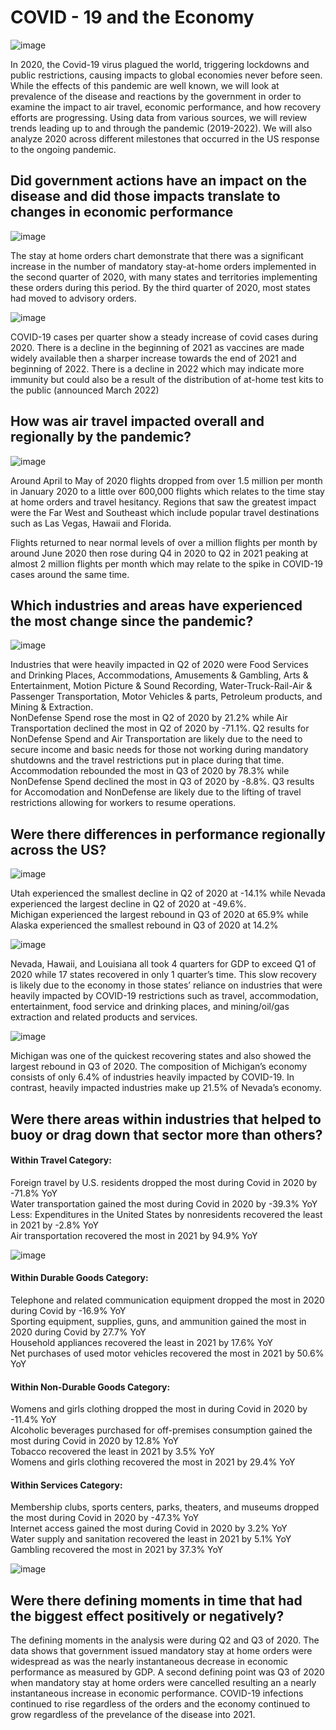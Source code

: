 # COVID - 19 and the Economy
![image](https://user-images.githubusercontent.com/116906733/218918331-1854daf7-59c9-47ec-a0b5-9da8ac17ed76.png)

In 2020, the Covid-19 virus plagued the world, triggering lockdowns and public restrictions, causing impacts to global economies never before seen. While the effects of this pandemic are well known, we will look at prevalence of the disease and reactions by the government in order to examine the impact to air travel, 
economic performance, and how recovery efforts are progressing. Using data from various sources, we will review trends leading up to and through the pandemic (2019-2022). We will also analyze 2020 across different milestones that occurred in the US response to the ongoing pandemic.

## Did government actions have an impact on the disease and did those impacts translate to changes in economic performance
![image](https://user-images.githubusercontent.com/116906733/218921758-655bac2b-f419-4c2f-9cbd-1cfac0501e13.png)

The stay at home orders chart demonstrate that there was a significant increase in the number of mandatory stay-at-home orders implemented in the second quarter of 2020, with many states and territories implementing these orders during this period. By the third quarter of 2020, most states had moved to advisory orders.

![image](https://user-images.githubusercontent.com/116906733/218921302-2ad5f881-99d6-4dea-a601-135b9c702e4c.png)

COVID-19 cases per quarter show a steady increase of covid cases during 2020. There is a decline in the beginning of 2021 as vaccines are made widely available then a sharper increase towards the end of 2021 and beginning of 2022. There is a decline in 2022 which may indicate more immunity but could also be a result of the distribution of at-home test kits to the public (announced March 2022)

## How was air travel impacted overall and regionally by the pandemic?
![image](https://user-images.githubusercontent.com/116906733/218922470-050ac8a8-126f-4403-a7e6-02316a46131f.png)

Around April to May of 2020 flights dropped from over 1.5 million per month in January 2020 to a little over 600,000 flights which relates to the time stay at home orders and travel hesitancy. Regions that saw the greatest impact were the Far West and Southeast which include popular travel destinations such as Las Vegas, Hawaii and Florida.

Flights returned to near normal levels of over a million flights per month by around June 2020 then rose during Q4 in 2020 to Q2 in 2021 peaking at almost 2 million flights per month which may relate to the spike in COVID-19 cases around the same time.

## Which industries and areas have experienced the most change since the pandemic?
![image](https://user-images.githubusercontent.com/116906733/219103472-ca26b4a8-6ca8-4ade-bb20-e1bb51516f01.png)

Industries that were heavily impacted in Q2 of 2020 were Food Services and Drinking Places, Accommodations, Amusements & Gambling, Arts & Entertainment, Motion Picture & Sound Recording, Water-Truck-Rail-Air & Passenger Transportation, Motor Vehicles & parts, Petroleum products, and Mining & Extraction.<br>
NonDefense Spend rose the most in Q2 of 2020 by 21.2% while Air Transportation declined the most in Q2 of 2020 by -71.1%. Q2 results for NonDefense Spend and Air Transportation are likely due to the need to secure income and basic needs for those not working during mandatory shutdowns and the travel restrictions put in place during that time.<br>
Accommodation rebounded the most in Q3 of 2020 by 78.3% while NonDefense Spend declined the most in Q3 of 2020 by -8.8%. Q3 results for Accomodation and NonDefense are likely due to the lifting of travel restrictions allowing for workers to resume operations.

## Were there differences in performance regionally across the US?
![image](https://user-images.githubusercontent.com/116906733/219102812-fb35e34e-338c-410a-8e59-726daabb9add.png)

Utah experienced the smallest decline in Q2 of 2020 at -14.1% while Nevada experienced the largest decline in Q2 of 2020 at -49.6%.<br>
Michigan experienced the largest rebound in Q3 of 2020 at 65.9% while Alaska experienced the smallest rebound in Q3 of 2020 at 14.2%

![image](https://user-images.githubusercontent.com/116906733/219102927-a7491340-221c-40a1-9e11-132f7ef24a05.png)

Nevada, Hawaii, and Louisiana all took 4 quarters for GDP to exceed Q1 of 2020 while 17 states recovered in only 1 quarter’s time. This slow recovery is likely due to the economy in those states’ reliance on industries that were heavily impacted by COVID-19 restrictions such as travel, accommodation, entertainment, food service and drinking places, and mining/oil/gas extraction and related products and services.

![image](https://user-images.githubusercontent.com/116906733/219122928-61716f21-0fab-4531-92c5-e03e4f86393c.png)

Michigan was one of the quickest recovering states and also showed the largest rebound in Q3 of 2020. The composition of Michigan’s economy consists of only 6.4% of industries heavily impacted by COVID-19. In contrast, heavily impacted industries make up 21.5% of Nevada’s economy.

## Were there areas within industries that helped to buoy or drag down that sector more than others? 

#### Within Travel Category:
Foreign travel by U.S. residents dropped the most during Covid in 2020 by -71.8% YoY<br>
Water transportation gained the most during Covid in 2020 by -39.3% YoY<br>
Less: Expenditures in the United States by nonresidents recovered the least in 2021 by -2.8% YoY<br>
Air transportation recovered the most in 2021 by 94.9% YoY<br>

![image](https://user-images.githubusercontent.com/116906733/218923029-599fe4bc-8260-4a62-936c-0927ce4b25fc.png)

#### Within Durable Goods Category:
Telephone and related communication equipment dropped the most in 2020 during Covid by -16.9% YoY<br>
Sporting equipment, supplies, guns, and ammunition gained the most in 2020 during Covid by 27.7% YoY<br>
Household appliances recovered the least in 2021 by 17.6% YoY<br>
Net purchases of used motor vehicles recovered the most in 2021 by 50.6% YoY<br>

#### Within Non-Durable Goods Category:
Womens and girls clothing dropped the most in during Covid in 2020 by -11.4% YoY<br>
Alcoholic beverages purchased for off-premises consumption gained the most during Covid in 2020 by 12.8% YoY<br>
Tobacco recovered the least in 2021 by 3.5% YoY<br>
Womens and girls clothing recovered the most in 2021 by 29.4% YoY<br>

#### Within Services Category:
Membership clubs, sports centers, parks, theaters, and museums dropped the most during Covid in 2020 by -47.3% YoY<br>
Internet access gained the most during Covid in 2020 by 3.2% YoY<br>
Water supply and sanitation recovered the least in 2021 by 5.1% YoY<br>
Gambling recovered the most in 2021 by 37.3% YoY<br>

![image](https://user-images.githubusercontent.com/116906733/218923301-4385f32b-af0f-4198-a633-bf5fcc634aa7.png)

## Were there defining moments in time that had the biggest effect positively or negatively?
The defining moments in the analysis were during Q2 and Q3 of 2020. The data shows that government issued mandatory stay at home orders were widespread as was the nearly instantaneous decrease in economic performance as measured by GDP. A second defining point was Q3 of 2020 when mandatory stay at home orders were cancelled resulting an a nearly instantaneous increase in economic performance. COVID-19 infections continued to rise regardless of the orders and the economy continued to grow regardless of the prevelance of the disease into 2021.
